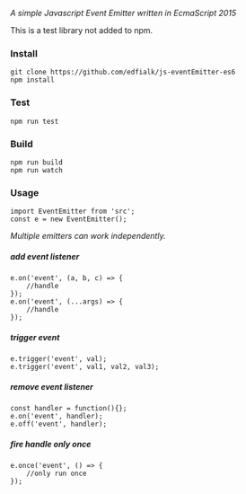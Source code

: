 *A simple Javascript Event Emitter written in EcmaScript 2015*


This is a test library not added to npm.

### Install

    git clone https://github.com/edfialk/js-eventEmitter-es6
    npm install

### Test

    npm run test
    
### Build

    npm run build
    npm run watch

### Usage

    import EventEmitter from 'src';
    const e = new EventEmitter();

*Multiple emitters can work independently.*

##### add event listener

    e.on('event', (a, b, c) => {
        //handle
    });
    e.on('event', (...args) => {
        //handle
    });

##### trigger event

    e.trigger('event', val);
    e.trigger('event', val1, val2, val3);

##### remove event listener

    const handler = function(){};
    e.on('event', handler);
    e.off('event', handler);

##### fire handle only once

    e.once('event', () => {
        //only run once
    });

